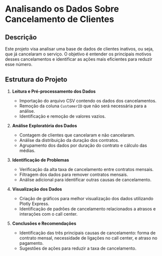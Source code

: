 # Analisando os Dados Sobre Cancelamento de Clientes

## Descrição

Este projeto visa analisar uma base de dados de clientes inativos, ou seja, que já cancelaram o serviço. O objetivo é entender os principais motivos desses cancelamentos e identificar as ações mais eficientes para reduzir esse número.

## Estrutura do Projeto

1. **Leitura e Pré-processamento dos Dados**
    - Importação do arquivo CSV contendo os dados dos cancelamentos.
    - Remoção da coluna `CustomerID` que não será necessária para a análise.
    - Identificação e remoção de valores vazios.

2. **Análise Exploratória dos Dados**
    - Contagem de clientes que cancelaram e não cancelaram.
    - Análise da distribuição da duração dos contratos.
    - Agrupamento dos dados por duração do contrato e cálculo das médias.

3. **Identificação de Problemas**
    - Verificação da alta taxa de cancelamento entre contratos mensais.
    - Filtragem dos dados para remover contratos mensais.
    - Análise adicional para identificar outras causas de cancelamento.

4. **Visualização dos Dados**
    - Criação de gráficos para melhor visualização dos dados utilizando Plotly Express.
    - Identificação de padrões de cancelamento relacionados a atrasos e interações com o call center.

5. **Conclusões e Recomendações**
    - Identificação das três principais causas de cancelamento: forma de contrato mensal, necessidade de ligações no call center, e atraso no pagamento.
    - Sugestões de ações para reduzir a taxa de cancelamento.
